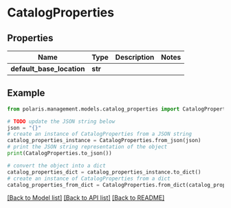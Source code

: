 # CatalogProperties


## Properties

Name | Type | Description | Notes
------------ | ------------- | ------------- | -------------
**default_base_location** | **str** |  | 

## Example

```python
from polaris.management.models.catalog_properties import CatalogProperties

# TODO update the JSON string below
json = "{}"
# create an instance of CatalogProperties from a JSON string
catalog_properties_instance = CatalogProperties.from_json(json)
# print the JSON string representation of the object
print(CatalogProperties.to_json())

# convert the object into a dict
catalog_properties_dict = catalog_properties_instance.to_dict()
# create an instance of CatalogProperties from a dict
catalog_properties_from_dict = CatalogProperties.from_dict(catalog_properties_dict)
```
[[Back to Model list]](../README.md#documentation-for-models) [[Back to API list]](../README.md#documentation-for-api-endpoints) [[Back to README]](../README.md)


